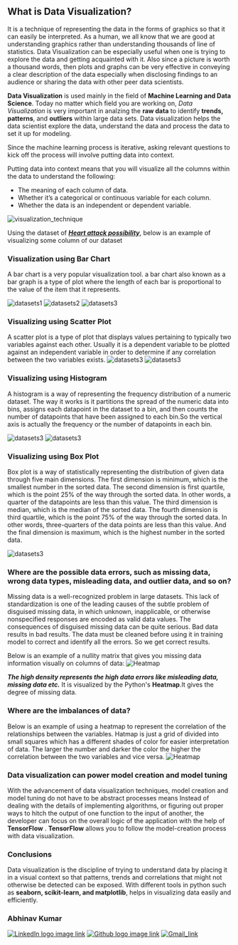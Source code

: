 ## What is Data Visualization?

It is a technique of representing the data in the forms of graphics so that it can easily be interpreted.
As a human, we all know that we are good at understanding graphics rather than understanding thousands of line of statistics.
Data Visualization can be especially useful when one is trying to explore the data and getting acquainted with it. Also since a picture is worth a thousand words, then plots and graphs can be very effective in conveying a clear description of the data especially when disclosing findings to an audience or sharing the data with other peer data  scientists. 

**Data Visualization** is used mainly in the field of **Machine Learning and Data Science**.
Today no matter which field you are working on, *Data Visualization* is very important in analzing the **raw data** to identify **trends, patterns**, and **outliers** within large data sets. 
Data visualization helps the data scientist explore the data, understand the data and process the data to set it up for modeling.

Since the machine learning process is iterative, asking relevant questions to kick off the process will involve putting data into context.

Putting data into context means that you will visualize all the columns within the data to understand the following:
* The meaning of each column of data.
* Whether it’s a categorical or continuous variable for each column.
* Whether the data is an independent or dependent variable.

![visualization_technique](extras/data_visualization_techniques.jpg)


Using the dataset of [***Heart attack possibility***](https://github.com/Avikr76/Open-contributions/blob/master/extras/heart_failure_clinical_records_dataset.csv), below is an example of visualizing some column of our dataset

 ### Visualization using Bar Chart
 A bar chart is a very popular visualization tool. a bar chart also known as a bar graph is a type of plot where the length of each bar is proportional to the value of the item that it represents.
 
![datasets1](extras/img1.png)
![datasets2](extras/img2.png)
![datasets3](extras/img3.png)

### Visualizing using Scatter Plot

A scatter plot is a type of plot that displays values pertaining to typically two variables against each other. Usually it is a dependent variable to be plotted against an independent variable in order to determine if any correlation between the two variables exists.
![datasets3](extras/img6.png)
![datasets3](extras/img7.png)
### Visualizing using Histogram

A histogram is a way of representing the frequency distribution of a numeric dataset. The way it works is it partitions the spread of the numeric data into bins, assigns each datapoint in the dataset to a bin, and then counts the number of datapoints that have been assigned to each bin.So the vertical axis is actually the frequency or the number of datapoints in each bin.


![datasets3](extras/img8.png)
![datasets3](extras/img9.png)

### Visualizing using Box Plot
Box plot is a way of statistically representing the distribution of given data through five main dimensions. The first dimension is minimum, which is the smallest number in the sorted data. The second dimension is first quartile, which is the point 25% of the way through the sorted data. In other words, a quarter of the datapoints are less than this value. The third dimension is median, which is the median of the sorted data. The fourth dimension is third quartile, which is the point 75% of the way through the sorted data. In other words, three-quarters of the data points are less than this value. And the final dimension is maximum, which is the highest number in the sorted data.

![datasets3](extras/img10.png)

### Where are the possible data errors, such as missing data, wrong data types, misleading data, and outlier data, and so on?

Missing data is a well-recognized problem in large datasets. This lack of standardization is one of the leading causes of the subtle problem of disguised missing data, in which unknown, inapplicable, or otherwise nonspecified responses are encoded as valid data values. The consequences of disguised missing data can be quite serious. Bad data results in bad results.
The data must be cleaned before using it in training model to correct and identify all the errors. So we get correct results.

Below is an example of a nullity matrix that gives you missing data information visually on columns of data:
![Heatmap](extras/img4.png)

***The high density represents the high data errors like misleading data, missing data etc.***
It is visualized by the Python's **Heatmap**.It gives the degree of missing data.

###	Where are the imbalances of data?
Below is an example of using a heatmap to represent the correlation of the relationships between the variables.
Hatmap is just  a grid of divided into small squares which has a different shades of color for easier interpretation of data.
The larger the number and darker the color the higher the correlation between the two variables and vice versa.
![Heatmap](extras/img5.png)

### Data visualization can power model creation and model tuning

With the advancement of data visualization techniques, model creation and model tuning do not have to be abstract processes means  Instead of dealing with the details of implementing algorithms, or figuring out proper ways to hitch the output of one function to the input of another, the developer can focus on the overall logic of the application with the help of **TensorFlow** . 
**TensorFlow** allows you to follow the model-creation process with data visualization.
### Conclusions
Data visualization is the discipline of trying to understand data by placing it in a visual context so that patterns, trends and correlations that might not otherwise be detected can be exposed.
With different tools in python such as **seaborn, scikit-learn, and matplotlib**, helps in visualizing data easily and efficiently.



### Abhinav Kumar
 
      
[![LinkedIn logo image link](https://img.shields.io/badge/-LinkedIn-blue?style=flat-square&amp;logo=Linkedin&amp;logoColor=white&amp;link=https://www.linkedin.com/in/hemanthkollipara/)](https://www.linkedin.com/in/abhinav-kumar-a78669198/)
[![Github logo image link](http://img.shields.io/badge/-Github-black?style=flat-square&logo=github&link=https://github.com/Defcon27/)](https://github.com/Avikr76)
[![Gmail_link](https://img.shields.io/badge/-Gmail-d14836?style=flat-square&logo=Gmail&logoColor=white&link=mailto:avikr76@gmail.com)](https://mailto:avikr76@gmail.com)
